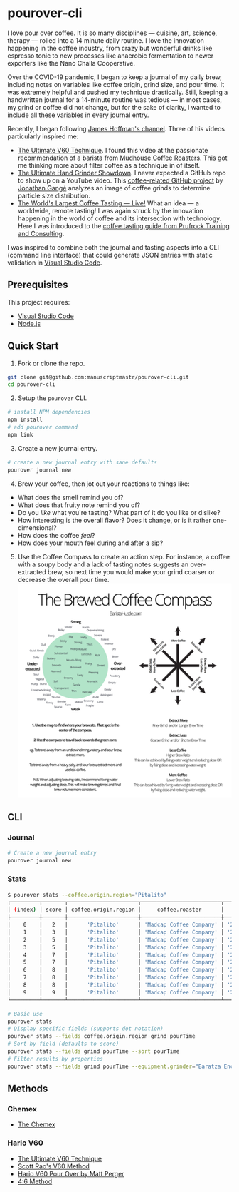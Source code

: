 # pourover-cli

I love pour over coffee. It is so many disciplines — cuisine, art, science, therapy — rolled into a 14 minute daily routine. I love the innovation happening in the coffee industry, from crazy but wonderful drinks like espresso tonic to new processes like anaerobic fermentation to newer exporters like the Nano Challa Cooperative.

Over the COVID-19 pandemic, I began to keep a journal of my daily brew, including notes on variables like coffee origin, grind size, and pour time. It was extremely helpful and pushed my technique drastically. Still, keeping a handwritten journal for a 14-minute routine was tedious — in most cases, my grind or coffee did not change, but for the sake of clarity, I wanted to include all these variables in every journal entry.

Recently, I began following [James Hoffman's channel](https://www.youtube.com/channel/UCMb0O2CdPBNi-QqPk5T3gsQ). Three of his videos particularly inspired me:
- [The Ultimate V60 Technique](https://www.youtube.com/watch?v=AI4ynXzkSQo). I found this video at the passionate recommendation of a barista from [Mudhouse Coffee Roasters](https://mudhouse.com/). This got me thinking more about filter coffee as a technique in of itself.
- [The Ultimate Hand Grinder Showdown](https://www.youtube.com/watch?v=dn9OuRl1F3k). I never expected a GitHub repo to show up on a YouTube video. This [coffee-related GitHub project](https://github.com/jgagneastro/coffeegrindsize) by [Jonathan Gangé](https://github.com/jgagneastro) analyzes an image of coffee grinds to determine particle size distribution.
- [The World's Largest Coffee Tasting — Live!](https://www.youtube.com/watch?v=JI7PQu-i578) What an idea — a worldwide, remote tasting! I was again struck by the innovation happening in the world of coffee and its intersection with technology. Here I was introduced to the [coffee tasting guide from Prufrock Training and Consulting](http://bit.ly/HoffmannCoffeePDF).

I was inspired to combine both the journal and tasting aspects into a CLI (command line interface) that could generate JSON entries with static validation in [Visual Studio Code](https://code.visualstudio.com/).

## Prerequisites

This project requires:
- [Visual Studio Code](https://code.visualstudio.com/)
- [Node.js](https://nodejs.org/en/)

## Quick Start

1. Fork or clone the repo.
```bash
git clone git@github.com:manuscriptmastr/pourover-cli.git
cd pourover-cli
```
2. Setup the `pourover` CLI.
```bash
# install NPM dependencies
npm install
# add pourover command
npm link
```
3. Create a new journal entry.
```bash
# create a new journal entry with sane defaults
pourover journal new
```
4. Brew your coffee, then jot out your reactions to things like:
- What does the smell remind you of?
- What does that fruity note remind you of?
- Do you *like* what you're tasting? What part of it do you like or dislike?
- How interesting is the overall flavor? Does it change, or is it rather one-dimensional?
- How does the coffee *feel*?
- How does your mouth feel during and after a sip?
5. Use the Coffee Compass to create an action step. For instance, a coffee with a soupy body and a lack of tasting notes suggests an over-extracted brew, so next time you would make your grind coarser or decrease the overall pour time.
![Coffee Compass](./coffee-compass.jpg)

## CLI

### Journal
```bash
# Create a new journal entry
pourover journal new
```

### Stats
```bash
$ pourover stats --coffee.origin.region="Pitalito"
┌─────────┬───────┬──────────────────────┬─────────────────────────┬────────────┬───────┬──────────┐
│ (index) │ score │ coffee.origin.region │     coffee.roaster      │   ratio    │ grind │ pourTime │
├─────────┼───────┼──────────────────────┼─────────────────────────┼────────────┼───────┼──────────┤
│    0    │   2   │      'Pitalito'      │ 'Madcap Coffee Company' │ '22g:355g' │  23   │  '2:50'  │
│    1    │   3   │      'Pitalito'      │ 'Madcap Coffee Company' │ '22g:355g' │  24   │  '3:06'  │
│    2    │   5   │      'Pitalito'      │ 'Madcap Coffee Company' │ '23g:355g' │  24   │  '2:35'  │
│    3    │   5   │      'Pitalito'      │ 'Madcap Coffee Company' │ '23g:355g' │  24   │  '2:51'  │
│    4    │   7   │      'Pitalito'      │ 'Madcap Coffee Company' │ '22g:355g' │  23   │  '2:41'  │
│    5    │   7   │      'Pitalito'      │ 'Madcap Coffee Company' │ '23g:355g' │  24   │  '2:48'  │
│    6    │   8   │      'Pitalito'      │ 'Madcap Coffee Company' │ '23g:355g' │  24   │  '2:40'  │
│    7    │   8   │      'Pitalito'      │ 'Madcap Coffee Company' │ '23g:355g' │  24   │  '2:46'  │
│    8    │   8   │      'Pitalito'      │ 'Madcap Coffee Company' │ '23g:355g' │  24   │  '2:44'  │
│    9    │   9   │      'Pitalito'      │ 'Madcap Coffee Company' │ '23g:355g' │  24   │  '2:40'  │
└─────────┴───────┴──────────────────────┴─────────────────────────┴────────────┴───────┴──────────┘
```

```bash
# Basic use
pourover stats
# Display specific fields (supports dot notation)
pourover stats --fields coffee.origin.region grind pourTime
# Sort by field (defaults to score)
pourover stats --fields grind pourTime --sort pourTime
# Filter results by properties
pourover stats --fields grind pourTime --equipment.grinder="Baratza Encore" --grind=23
```

## Methods

### Chemex
- [The Chemex](https://youtu.be/ikt-X5x7yoc?t=427)

### Hario V60
- [The Ultimate V60 Technique](https://www.youtube.com/watch?v=AI4ynXzkSQo)
- [Scott Rao's V60 Method](https://www.youtube.com/watch?v=c0Qe_ASxfNM)
- [Hario V60 Pour Over by Matt Perger](https://vimeo.com/46612013)
- [4:6 Method](https://www.youtube.com/watch?v=wmCW8xSWGZY)
